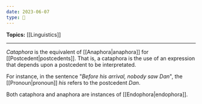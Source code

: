 ```yaml
---
date: 2023-06-07
type: 🧠
---
```


**Topics:** [[Linguistics]]

---

_Cataphora_ is the equivalent of [[Anaphora|anaphora]] for [[Postcedent|postcedents]]. That is, a cataphora is the use of an expression that depends upon a postcedent to be interpretated.

For instance, in the sentence "_Before his arrival, nobody saw Dan_", the [[Pronoun|pronoun]] _his_ refers to the postcedent _Dan_.

Both cataphora and anaphora are instances of [[Endophora|endophora]].
